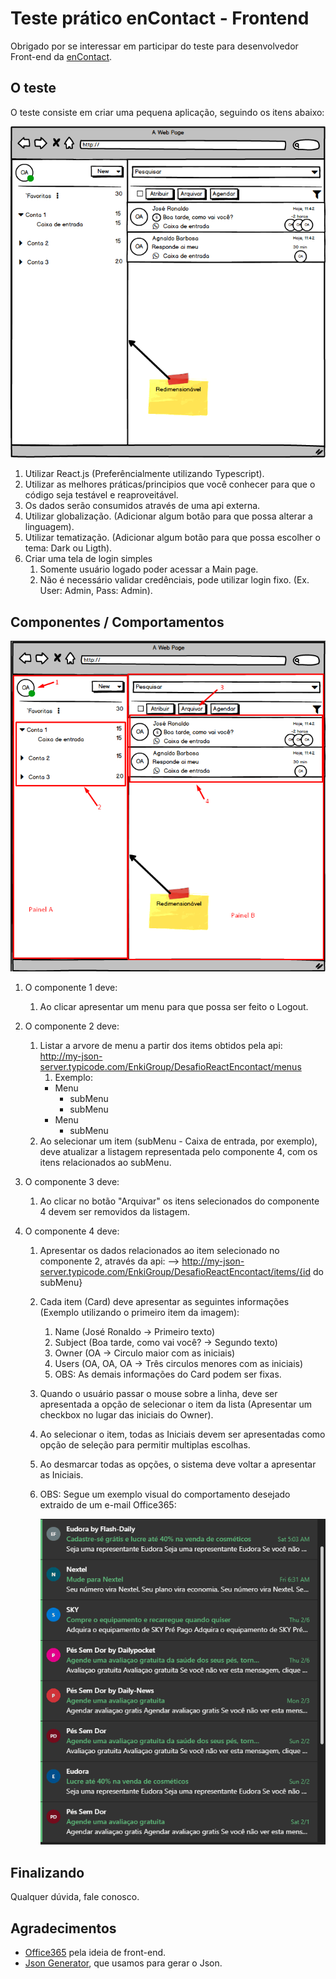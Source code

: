 # Teste prático enContact - Frontend

Obrigado por se interessar em participar do teste para desenvolvedor Front-end da [enContact](http://www.encontact.com.br).

## O teste

O teste consiste em criar uma pequena aplicação, seguindo os itens abaixo:

![](markup.png)

1. Utilizar React.js (Preferêncialmente utilizando Typescript).
2. Utilizar as melhores práticas/principios que você conhecer para que o código seja testável e reaproveitável.
3. Os dados serão consumidos através de uma api externa.
4. Utilizar globalização. (Adicionar algum botão para que possa alterar a linguagem).
5. Utilizar tematização. (Adicionar algum botão para que possa escolher o tema: Dark ou Ligth).
6. Criar uma tela de login simples
   1. Somente usuário logado poder acessar a Main page.
   2. Não é necessário validar credênciais, pode utilizar login fixo. (Ex. User: Admin, Pass: Admin).

## Componentes / Comportamentos

![](componentes.png)

1. O componente 1 deve:
   1. Ao clicar apresentar um menu para que possa ser feito o Logout.
2. O componente 2 deve:
   1. Listar a arvore de menu a partir dos items obtidos pela api: http://my-json-server.typicode.com/EnkiGroup/DesafioReactEncontact/menus
      1. Exemplo:
      - Menu
        - subMenu
        - subMenu
      - Menu
        - subMenu
   2. Ao selecionar um item (subMenu - Caixa de entrada, por exemplo), deve atualizar a listagem representada pelo componente 4, com os itens relacionados ao subMenu.
3. O componente 3 deve:
   1. Ao clicar no botão "Arquivar" os itens selecionados do componente 4 devem ser removidos da listagem.
4. O componente 4 deve:

   1. Apresentar os dados relacionados ao item selecionado no componente 2, através da api:
      --> http://my-json-server.typicode.com/EnkiGroup/DesafioReactEncontact/items/{id do subMenu}
   1. Cada item (Card) deve apresentar as seguintes informações (Exemplo utilizando o primeiro item da imagem):
      1. Name (José Ronaldo -> Primeiro texto)
      2. Subject (Boa tarde, como vai você? -> Segundo texto)
      3. Owner (OA -> Circulo maior com as iniciais)
      4. Users (OA, OA, OA -> Três circulos menores com as iniciais)
      5. OBS: As demais informações do Card podem ser fixas.
   1. Quando o usuário passar o mouse sobre a linha, deve ser apresentada a opção de selecionar o item da lista (Apresentar um checkbox no lugar das iniciais do Owner).
   1. Ao selecionar o item, todas as Iniciais devem ser apresentadas como opção de seleção para permitir multiplas escolhas.
   1. Ao desmarcar todas as opções, o sistema deve voltar a apresentar as Iniciais.
   1. OBS: Segue um exemplo visual do comportamento desejado extraido de um e-mail Office365:

      ![](barra-office365.gif)

## Finalizando

Qualquer dúvida, fale conosco.

## Agradecimentos

- [Office365](https://office365.com) pela ideia de front-end.
- [Json Generator](https://www.json-generator.com/), que usamos para gerar o Json.
